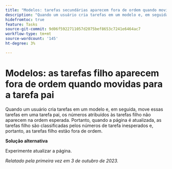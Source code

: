 ```yaml
---
title: "Modelos: tarefas secundárias aparecem fora de ordem quando movidas para a tarefa principal"
description: "Quando um usuário cria tarefas em um modelo e, em seguida, move essas tarefas em uma tarefa pai, os números atribuídos às tarefas filho não aparecem na ordem esperada. Portanto, quando a página é atualizada, as tarefas filho são classificadas pelos números de tarefa inesperados e, portanto, as tarefas filho estão fora de ordem."
hidefromtoc: true
feature: Tasks
source-git-commit: 9d06f5922711057d2075bef8653c7241e6464ac7
workflow-type: tm+mt
source-wordcount: '145'
ht-degree: 3%

---
```



# Modelos: as tarefas filho aparecem fora de ordem quando movidas para a tarefa pai

Quando um usuário cria tarefas em um modelo e, em seguida, move essas tarefas em uma tarefa pai, os números atribuídos às tarefas filho não aparecem na ordem esperada. Portanto, quando a página é atualizada, as tarefas filho são classificadas pelos números de tarefa inesperados e, portanto, as tarefas filho estão fora de ordem.

**Solução alternativa**

Experimente atualizar a página.

_Relatado pela primeira vez em 3 de outubro de 2023._
